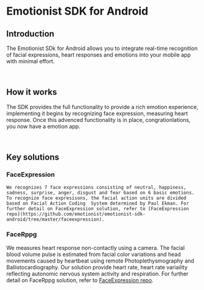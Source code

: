 # Emotionist SDK for Android

## Introduction

The Emotionist SDk for Android allows you to integrate real-time recognition of facial expressions, heart responses and emotions into your mobile app with minimal effort.  

<br />

## How it works

The SDK provides the full functionality to provide a rich emotion experience, implementing it begins by recognizing face expression, measuring heart response. Once this advenced functionality is in place, congrationlations, you now have a emotion app.

<br />

## Key solutions

### FaceExpression

    We recognizes 7 face expressions consisting of neutral, happiness, sadness, surprise, anger, disgust and fear based on 6 basic emotions. To recognize face expresisons, the facial action units are divided based on Facial Action Coding  System determined by Paul Ekman. For further detail on FaceExpression solution, refer to [FaceExpression repo](https://github.com/emotionist/emotionist-sdk-android/tree/master/faceexpression).

### FaceRppg
 
 We measures heart response non-contactly using a camera. The facial blood volume pulse is estimated from facial color variations and head movements caused by heartbeat using remote Photoplethysmography and Ballistocardiography. Our solution provide heart rate, heart rate variaility reflecting autonomic nervous system activity and respiration. For further detail on FaceRppg solution, refer to [FaceExpression repo](https://github.com/emotionist/emotionist-sdk-android/tree/master/facerppg).
